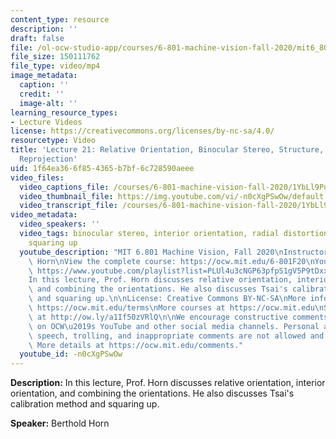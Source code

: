 ```yaml
---
content_type: resource
description: ''
draft: false
file: /ol-ocw-studio-app/courses/6-801-machine-vision-fall-2020/mit6_801f20_lec21_1080p_360p_16_9.mp4
file_size: 150111762
file_type: video/mp4
image_metadata:
  caption: ''
  credit: ''
  image-alt: ''
learning_resource_types:
- Lecture Videos
license: https://creativecommons.org/licenses/by-nc-sa/4.0/
resourcetype: Video
title: 'Lecture 21: Relative Orientation, Binocular Stereo, Structure, Quadrics, Calibration,
  Reprojection'
uid: 1f64ea36-6f85-4365-b7bf-6c728590aeee
video_files:
  video_captions_file: /courses/6-801-machine-vision-fall-2020/1YbLl9PufU8WgtKTWFThiJJkfAEA33-Yo_transcript.webvtt
  video_thumbnail_file: https://img.youtube.com/vi/-n0cXgPSwOw/default.jpg
  video_transcript_file: /courses/6-801-machine-vision-fall-2020/1YbLl9PufU8WgtKTWFThiJJkfAEA33-Yo_transcript.pdf
video_metadata:
  video_speakers: ''
  video_tags: binocular stereo, interior orientation, radial distortion, planar target,
    squaring up
  youtube_description: "MIT 6.801 Machine Vision, Fall 2020\nInstructor: Berthold\
    \ Horn\nView the complete course: https://ocw.mit.edu/6-801F20\nYouTube Playlist:\
    \ https://www.youtube.com/playlist?list=PLUl4u3cNGP63pfpS1gV5P9tDxxL_e4W8O\n\n\
    In this lecture, Prof. Horn discusses relative orientation, interior orientation,\
    \ and combining the orientations. He also discusses Tsai's calibration method\
    \ and squaring up.\n\nLicense: Creative Commons BY-NC-SA\nMore information at\
    \ https://ocw.mit.edu/terms\nMore courses at https://ocw.mit.edu\nSupport OCW\
    \ at http://ow.ly/a1If50zVRlQ\n\nWe encourage constructive comments and discussion\
    \ on OCW\u2019s YouTube and other social media channels. Personal attacks, hate\
    \ speech, trolling, and inappropriate comments are not allowed and may be removed.\
    \ More details at https://ocw.mit.edu/comments."
  youtube_id: -n0cXgPSwOw
---
```

**Description:** In this lecture, Prof. Horn discusses relative orientation, interior orientation, and combining the orientations. He also discusses Tsai's calibration method and squaring up.

**Speaker:** Berthold Horn